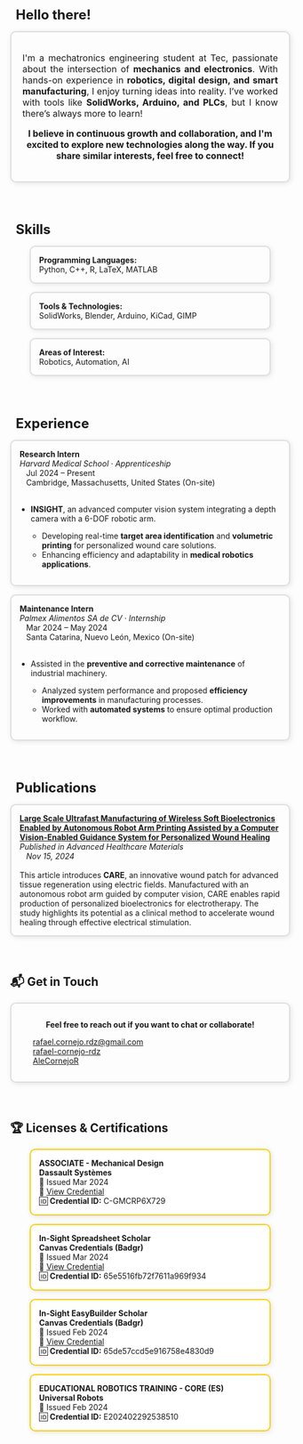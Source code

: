 <!-- Incluir Font Awesome -->
<link rel="stylesheet" href="https://cdnjs.cloudflare.com/ajax/libs/font-awesome/6.5.1/css/all.min.css">

<!-- Título con HTML y Font Awesome -->
<h2 style="display: flex; align-items: center; gap: 10px; font-size: 24px; font-weight: bold; margin-bottom: 15px;">
  <i class="fa-solid fa-hand-sparkles"></i> Hello there!
</h2>

<!-- Bloque de presentación con estilo uniforme -->
<div style="border: 2px solid #ddd; padding: 20px; border-radius: 10px; box-shadow: 2px 2px 10px rgba(0,0,0,0.1); margin-bottom: 20px;">

  <p style="font-size: 16px; text-align: justify;">
    I'm a mechatronics engineering student at Tec, passionate about the intersection of 
    <b>mechanics and electronics</b>.  
    With hands-on experience in <b>robotics, digital design, and smart manufacturing</b>, 
    I enjoy turning ideas into reality.  
    I’ve worked with tools like <b>SolidWorks, Arduino, and PLCs</b>, 
    but I know there’s always more to learn! <i class="fa-solid fa-seedling"></i>
  </p>

  <p style="font-size: 16px; text-align: center; font-weight: bold;">
    I believe in continuous growth and collaboration, and I'm excited to explore new technologies along the way.  
    If you share similar interests, feel free to connect! <i class="fa-solid fa-rocket"></i>
  </p>

</div>

<br>

<!-- Título con HTML y Font Awesome -->
<h2 style="display: flex; align-items: center; gap: 10px; font-size: 24px; font-weight: bold; margin-bottom: 15px;">
  <i class="fa-solid fa-kitchen-set"></i> Skills
</h2>  

<div style="display: flex; flex-wrap: wrap; gap: 15px; justify-content: center; margin-bottom: 20px;">

  <div style="border: 2px solid #ddd; padding: 15px; width: 100%; max-width: 400px; border-radius: 10px; box-shadow: 2px 2px 10px rgba(0,0,0,0.1);">
    <b>Programming Languages:</b><br> Python, C++, R, LaTeX, MATLAB
  </div>

  <div style="border: 2px solid #ddd; padding: 15px; width: 100%; max-width: 400px; border-radius: 10px; box-shadow: 2px 2px 10px rgba(0,0,0,0.1);">
    <b>Tools & Technologies:</b><br> SolidWorks, Blender, Arduino, KiCad, GIMP
  </div>

  <div style="border: 2px solid #ddd; padding: 15px; width: 100%; max-width: 400px; border-radius: 10px; box-shadow: 2px 2px 10px rgba(0,0,0,0.1);">
    <b>Areas of Interest:</b><br> Robotics, Automation, AI
  </div>

</div>

<br>

<!-- Título con HTML y Font Awesome -->
<h2 style="display: flex; align-items: center; gap: 10px; font-size: 24px; font-weight: bold; margin-bottom: 15px;">
  <i class="fa-solid fa-vial"></i> Experience
</h2>  

<div style="display: flex; flex-direction: column; gap: 15px; margin-bottom: 20px;">

  <div style="border: 2px solid #ddd; padding: 15px; border-radius: 10px; box-shadow: 2px 2px 10px rgba(0,0,0,0.1);">
    <b>Research Intern</b><br>
    <i>Harvard Medical School · Apprenticeship</i><br>
    <i class="fas fa-calendar-alt"></i>&nbsp;&nbsp;&nbsp;Jul 2024 – Present <br>
    <i class="fas fa-map-marker-alt"></i>&nbsp;&nbsp;&nbsp;Cambridge, Massachusetts, United States (On-site)<br><br>
    <ul style="padding-left: 20px;">
    <li><b>INSIGHT</b>, an advanced computer vision system integrating a depth camera with a 6-DOF robotic arm.</li>
    <ul style="padding-left: 20px;">
        <li>Developing real-time <b>target area identification</b> and <b>volumetric printing</b> for personalized wound care solutions.</li>
        <li>Enhancing efficiency and adaptability in <b>medical robotics applications</b>.</li>
    </ul>
</ul>
  </div>
  
  <div style="border: 2px solid #ddd; padding: 15px; border-radius: 10px; box-shadow: 2px 2px 10px rgba(0,0,0,0.1);">
      <b>Maintenance Intern</b><br>
      <i>Palmex Alimentos SA de CV · Internship</i><br>
      <i class="fas fa-calendar-alt"></i>&nbsp;&nbsp;&nbsp;Mar 2024 – May 2024 <br>
      <i class="fas fa-map-marker-alt"></i>&nbsp;&nbsp;&nbsp;Santa Catarina, Nuevo León, Mexico (On-site)<br><br>
      <ul style="padding-left: 20px;">
        <li>Assisted in the <b>preventive and corrective maintenance</b> of industrial machinery.</li>
        <ul style="padding-left: 20px;">
            <li>Analyzed system performance and proposed <b>efficiency improvements</b> in manufacturing processes.</li>
            <li>Worked with <b>automated systems</b> to ensure optimal production workflow.</li>
        </ul>
      </ul>
  </div>

</div>

<br>

<!-- Título con HTML y Font Awesome -->
<h2 style="display: flex; align-items: center; gap: 10px; font-size: 24px; font-weight: bold; margin-bottom: 15px;">
  <i class="fa-solid fa-file-lines"></i> Publications
</h2>  

<div style="border: 2px solid #ddd; padding: 15px; border-radius: 10px; box-shadow: 2px 2px 10px rgba(0,0,0,0.1); margin-bottom: 20px;">
  <b><a href="https://doi.org/10.1002/adhm.202401735">
  Large Scale Ultrafast Manufacturing of Wireless Soft Bioelectronics Enabled by Autonomous Robot Arm Printing Assisted by a Computer Vision-Enabled Guidance System for Personalized Wound Healing</a></b><br>
  <i>Published in Advanced Healthcare Materials <br>
  <i class="fas fa-calendar-alt"></i>&nbsp;&nbsp;&nbsp;Nov 15, 2024</i><br><br>
  This article introduces <b>CARE</b>, an innovative wound patch for advanced tissue regeneration using electric fields.  
  Manufactured with an autonomous robot arm guided by computer vision, CARE enables rapid production of  
  personalized bioelectronics for electrotherapy. The study highlights its potential as a clinical method to  
  accelerate wound healing through effective electrical stimulation.
</div>

<br>

## 📬 Get in Touch  

<div style="border: 2px solid #ddd; padding: 15px; border-radius: 10px; box-shadow: 2px 2px 10px rgba(0,0,0,0.1); margin-bottom: 20px;">
  <p style="font-weight: bold; text-align: center;">Feel free to reach out if you want to chat or collaborate!</p>

  <ul style="list-style-type: none;">
    <li> <a href="mailto:rafael.cornejo.rdz@gmail.com"><i class="fas fa-envelope"></i> rafael.cornejo.rdz@gmail.com</a></li>
    <li> <a href="https://www.linkedin.com/in/rafael-cornejo-rdz"><i class="fab fa-linkedin"></i> rafael-cornejo-rdz</a></li>
    <li> <a href="https://github.com/AleCornejoR"><i class="fab fa-github"></i> AleCornejoR</a></li>
  </ul>
</div>

<br>

## 🏆 Licenses & Certifications  

<div style="display: flex; flex-wrap: wrap; gap: 15px; justify-content: center;">

  <div style="border: 2px solid #ffcc00; padding: 15px; width: 100%; max-width: 400px; border-radius: 10px; box-shadow: 2px 2px 10px rgba(0,0,0,0.1); background: #fff;">
    <strong>ASSOCIATE - Mechanical Design</strong><br>
    <b>Dassault Systèmes</b><br>
    📅 Issued Mar 2024<br>
    🔗 <a href="https://cv.virtualtester.com/qr/?b=SLDWRKS&i=C-GMCRP6X729">View Credential</a><br>
    🆔 <b>Credential ID:</b> C-GMCRP6X729
  </div>

  <div style="border: 2px solid #ffcc00; padding: 15px; width: 100%; max-width: 400px; border-radius: 10px; box-shadow: 2px 2px 10px rgba(0,0,0,0.1); background: #fff;">
    <strong>In-Sight Spreadsheet Scholar</strong><br>
    <b>Canvas Credentials (Badgr)</b><br>
    📅 Issued Mar 2024<br>
    🔗 <a href="https://api.badgr.io/public/assertions/U29-szh_ShyKUIMyCy-Zfw?identity__email=a00830973%40tec.mx">View Credential</a><br>
    🆔 <b>Credential ID:</b> 65e5516fb72f7611a969f934
  </div>

  <div style="border: 2px solid #ffcc00; padding: 15px; width: 100%; max-width: 400px; border-radius: 10px; box-shadow: 2px 2px 10px rgba(0,0,0,0.1); background: #fff;">
    <strong>In-Sight EasyBuilder Scholar</strong><br>
    <b>Canvas Credentials (Badgr)</b><br>
    📅 Issued Feb 2024<br>
    🔗 <a href="https://api.badgr.io/public/assertions/mvssYe59TsW1AbgtD44BNQ?identity__email=a00830973%40tec.mx">View Credential</a><br>
    🆔 <b>Credential ID:</b> 65de57ccd5e916758e4830d9
  </div>

  <div style="border: 2px solid #ffcc00; padding: 15px; width: 100%; max-width: 400px; border-radius: 10px; box-shadow: 2px 2px 10px rgba(0,0,0,0.1); background: #fff;">
    <strong>EDUCATIONAL ROBOTICS TRAINING - CORE (ES)</strong><br>
    <b>Universal Robots</b><br>
    📅 Issued Feb 2024<br>
    🆔 <b>Credential ID:</b> E202402292538510
  </div>

</div>
